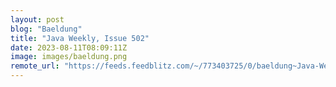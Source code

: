 ```yaml
---
layout: post
blog: "Baeldung"
title: "Java Weekly, Issue 502"
date: 2023-08-11T08:09:11Z
image: images/baeldung.png
remote_url: "https://feeds.feedblitz.com/~/773403725/0/baeldung~Java-Weekly-Issue"
---
```

